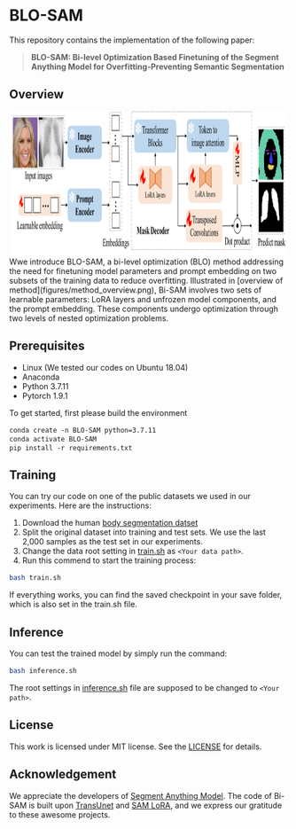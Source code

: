 # BLO-SAM
This repository contains the implementation of the following paper:
> **BLO-SAM: Bi-level Optimization Based Finetuning of the Segment Anything Model for Overfitting-Preventing Semantic Segmentation**<br>

## Overview
<img src="figures/method_overview.png" height="260px"/>  
Wwe introduce BLO-SAM, a bi-level optimization (BLO) method addressing the need for finetuning model parameters and prompt embedding on two subsets of the training data to reduce overfitting. Illustrated in [overview of method](figures/method_overview.png), Bi-SAM involves two sets of learnable parameters: LoRA layers and unfrozen model components, and the prompt embedding. These components undergo optimization through two levels of nested optimization problems.

## Prerequisites
- Linux (We tested our codes on Ubuntu 18.04)
- Anaconda
- Python 3.7.11
- Pytorch 1.9.1

To get started, first please build the environment
```
conda create -n BLO-SAM python=3.7.11
conda activate BLO-SAM
pip install -r requirements.txt
```

## Training
You can try our code on one of the public datasets we used in our experiments. Here are the instructions: 

1. Download the human [body segmentation datset](https://www.kaggle.com/datasets/tapakah68/segmentation-full-body-tiktok-dancing-dataset)
2. Split the original dataset into training and test sets. We use the last 2,000 samples as the test set in our experiments.
3. Change the data root setting in [train.sh](train.sh) as `<Your data path>`.
4. Run this commend to start the training process:
```bash
bash train.sh
```
If everything works, you can find the saved checkpoint in your save folder, which is also set in the train.sh file.

## Inference
You can test the trained model by simply run the command:
```bash
bash inference.sh
```
The root settings in [inference.sh](inference.sh) file are supposed to be changed to `<Your path>`.


## License
This work is licensed under MIT license. See the [LICENSE](LICENSE) for details.


## Acknowledgement
We appreciate the developers of [Segment Anything Model](https://github.com/facebookresearch/segment-anything). The code of Bi-SAM is built upon [TransUnet](https://github.com/Beckschen/TransUNet) and [SAM LoRA](https://github.com/JamesQFreeman/Sam_LoRA), and we express our gratitude to these awesome projects.
